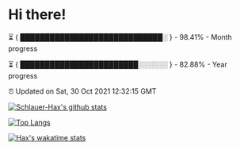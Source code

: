# Hi there!

⏳ { █████████████████████████████░ } - 98.41% - Month progress

⏳ { ████████████████████████░░░░░░ } - 82.88% - Year progress

⏰ Updated on Sat, 30 Oct 2021 12:32:15 GMT


[![Schlauer-Hax's github stats](https://github-readme-stats.vercel.app/api?username=Schlauer-Hax&show_icons=true&theme=dark&count_private=true)](https://github.com/Schlauer-Hax)


[![Top Langs](https://github-readme-stats.vercel.app/api/top-langs/?username=Schlauer-Hax&layout=compact&theme=dark)](https://github.com/Schlauer-Hax?tab=repositories)


[![Hax's wakatime stats](https://github-readme-stats.vercel.app/api/wakatime?username=Hax&theme=dark)](https://wakatime.com/@Hax)

